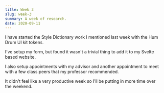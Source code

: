 ```yaml
---
title: Week 3
slug: week-3
summary: A week of research.
date: 2020-09-11
---
```

I have started the Style Dictionary work I mentioned last week with the Hum Drum UI kit tokens.

I've setup my form, but found it wasn't a trivial thing to add it to my Svelte based website.

I also setup appointments with my advisor and another appointment to meet with a few class peers that my professor recommended.

It didn't feel like a very productive week so I'll be putting in more time over the weekend.
